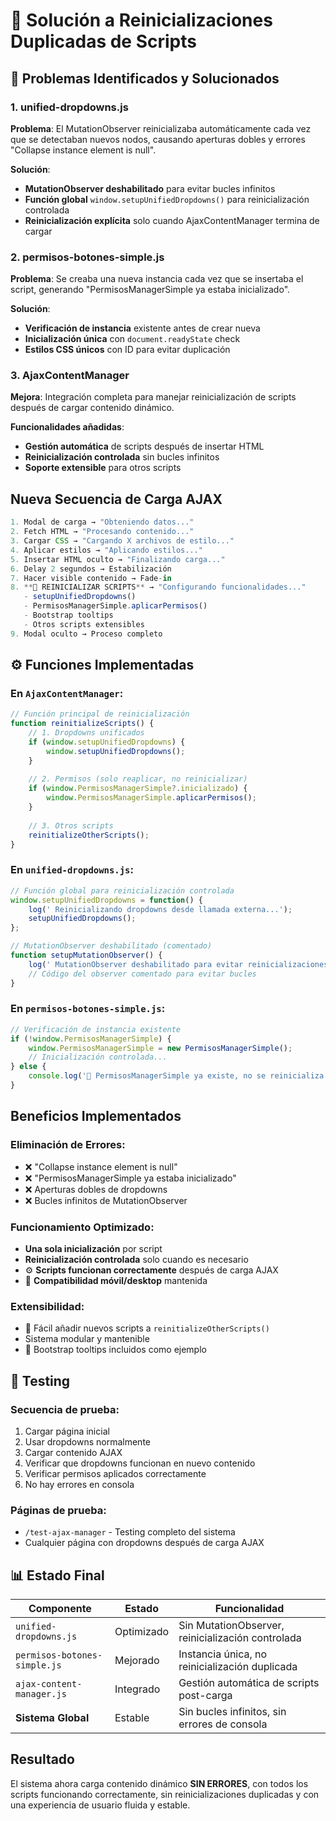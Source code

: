 # 🔧 Solución a Reinicializaciones Duplicadas de Scripts

## 🚫 Problemas Identificados y Solucionados

### 1. **unified-dropdowns.js**
**Problema**: El MutationObserver reinicializaba automáticamente cada vez que se detectaban nuevos nodos, causando aperturas dobles y errores "Collapse instance element is null".

**Solución**:
-  **MutationObserver deshabilitado** para evitar bucles infinitos
-  **Función global** `window.setupUnifiedDropdowns()` para reinicialización controlada
-  **Reinicialización explícita** solo cuando AjaxContentManager termina de cargar

### 2. **permisos-botones-simple.js**
**Problema**: Se creaba una nueva instancia cada vez que se insertaba el script, generando "PermisosManagerSimple ya estaba inicializado".

**Solución**:
-  **Verificación de instancia** existente antes de crear nueva
-  **Inicialización única** con `document.readyState` check
-  **Estilos CSS únicos** con ID para evitar duplicación

### 3. **AjaxContentManager**
**Mejora**: Integración completa para manejar reinicialización de scripts después de cargar contenido dinámico.

**Funcionalidades añadidas**:
-  **Gestión automática** de scripts después de insertar HTML
-  **Reinicialización controlada** sin bucles infinitos
-  **Soporte extensible** para otros scripts

##  Nueva Secuencia de Carga AJAX

```javascript
1. Modal de carga → "Obteniendo datos..."
2. Fetch HTML → "Procesando contenido..."
3. Cargar CSS → "Cargando X archivos de estilo..."
4. Aplicar estilos → "Aplicando estilos..."
5. Insertar HTML oculto → "Finalizando carga..."
6. Delay 2 segundos → Estabilización
7. Hacer visible contenido → Fade-in
8. **🔧 REINICIALIZAR SCRIPTS** → "Configurando funcionalidades..."
   - setupUnifiedDropdowns() 
   - PermisosManagerSimple.aplicarPermisos() 
   - Bootstrap tooltips 
   - Otros scripts extensibles 
9. Modal oculto → Proceso completo
```

## ⚙️ Funciones Implementadas

### En `AjaxContentManager`:

```javascript
// Función principal de reinicialización
function reinitializeScripts() {
    // 1. Dropdowns unificados
    if (window.setupUnifiedDropdowns) {
        window.setupUnifiedDropdowns();
    }
    
    // 2. Permisos (solo reaplicar, no reinicializar)
    if (window.PermisosManagerSimple?.inicializado) {
        window.PermisosManagerSimple.aplicarPermisos();
    }
    
    // 3. Otros scripts
    reinitializeOtherScripts();
}
```

### En `unified-dropdowns.js`:

```javascript
// Función global para reinicialización controlada
window.setupUnifiedDropdowns = function() {
    log(' Reinicializando dropdowns desde llamada externa...');
    setupUnifiedDropdowns();
};

// MutationObserver deshabilitado (comentado)
function setupMutationObserver() {
    log(' MutationObserver deshabilitado para evitar reinicializaciones duplicadas');
    // Código del observer comentado para evitar bucles
}
```

### En `permisos-botones-simple.js`:

```javascript
// Verificación de instancia existente
if (!window.PermisosManagerSimple) {
    window.PermisosManagerSimple = new PermisosManagerSimple();
    // Inicialización controlada...
} else {
    console.log('📌 PermisosManagerSimple ya existe, no se reinicializa');
}
```

##  Beneficios Implementados

###  **Eliminación de Errores**:
- ❌ "Collapse instance element is null"
- ❌ "PermisosManagerSimple ya estaba inicializado"
- ❌ Aperturas dobles de dropdowns
- ❌ Bucles infinitos de MutationObserver

###  **Funcionamiento Optimizado**:
-  **Una sola inicialización** por script
-  **Reinicialización controlada** solo cuando es necesario
- ⚙️ **Scripts funcionan correctamente** después de carga AJAX
- 📱 **Compatibilidad móvil/desktop** mantenida

###  **Extensibilidad**:
- 🔧 Fácil añadir nuevos scripts a `reinitializeOtherScripts()`
-  Sistema modular y mantenible
- 🎨 Bootstrap tooltips incluidos como ejemplo

## 🧪 Testing

### Secuencia de prueba:
1. Cargar página inicial 
2. Usar dropdowns normalmente 
3. Cargar contenido AJAX 
4. Verificar que dropdowns funcionan en nuevo contenido 
5. Verificar permisos aplicados correctamente 
6. No hay errores en consola 

### Páginas de prueba:
- `/test-ajax-manager` - Testing completo del sistema
- Cualquier página con dropdowns después de carga AJAX

## 📊 Estado Final

| Componente | Estado | Funcionalidad |
|------------|--------|---------------|
| `unified-dropdowns.js` |  Optimizado | Sin MutationObserver, reinicialización controlada |
| `permisos-botones-simple.js` |  Mejorado | Instancia única, no reinicialización duplicada |
| `ajax-content-manager.js` |  Integrado | Gestión automática de scripts post-carga |
| **Sistema Global** |  Estable | Sin bucles infinitos, sin errores de consola |

##  Resultado

El sistema ahora carga contenido dinámico **SIN ERRORES**, con todos los scripts funcionando correctamente, sin reinicializaciones duplicadas y con una experiencia de usuario fluida y estable.
